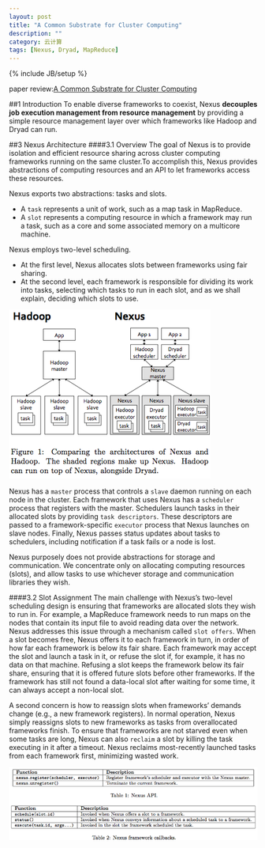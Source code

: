 ```yaml
---
layout: post
title: "A Common Substrate for Cluster Computing"
description: ""
category: 云计算
tags: [Nexus, Dryad, MapReduce]
---
```

{% include JB/setup %}

paper review:[A Common Substrate for Cluster Computing](https://www.usenix.org/legacy/event/hotcloud09/tech/full_papers/hindman.pdf)

<!--break-->

##1 Introduction
To enable diverse frameworks to coexist, Nexus **decouples job execution management from resource management** by providing a simple resource management layer over which frameworks like Hadoop and Dryad can run.

##3 Nexus Architecture
####3.1 Overview
The goal of Nexus is to provide isolation and efficient resource sharing across cluster computing frameworks running on the same cluster.To accomplish this, Nexus provides abstractions of computing resources and an API to let frameworks access these resources.

Nexus exports two abstractions: tasks and slots.

* A `task` represents a unit of work, such as a map task in MapReduce.
* A `slot` represents a computing resource in which a framework may run a task, such as a core and some associated memory on a multicore machine.

Nexus employs two-level scheduling.

* At the first level, Nexus allocates slots between frameworks using fair sharing.
* At the second level, each framework is responsible for dividing its work into tasks, selecting which tasks to run in each slot, and as we shall explain, deciding which slots to use.

![nuxus](/assets/2013-08-16-substrate/nexus.png)

Nexus has a `master` process that controls a `slave` daemon running on each node in the cluster. Each framework that uses Nexus has a `scheduler` process that registers with the master. Schedulers launch tasks in their allocated slots by providing `task descriptors`. These descriptors are passed to a framework-specific `executor` process that Nexus launches on slave nodes. Finally, Nexus passes status updates about tasks to schedulers, including notification if a task fails or a node is lost.

Nexus purposely does not provide abstractions for storage and communication. We concentrate only on allocating computing resources (slots), and allow tasks to use whichever storage and communication libraries they wish.

####3.2 Slot Assignment
The main challenge with Nexus’s two-level scheduling design is ensuring that frameworks are allocated slots they wish to run in. For example, a MapReduce framework needs to run maps on the nodes that contain its input file to avoid reading data over the network. Nexus addresses this issue through a mechanism called `slot offers`. When a slot becomes free, Nexus offers it to each framework in turn, in order of how far each framework is below its fair share. Each framework may accept the slot and launch a task in it, or refuse the slot if, for example, it has no data on that machine. Refusing a slot keeps the framework below its fair share, ensuring that it is offered future slots before other frameworks. If the framework has still not found a data-local slot after waiting for some time, it can always accept a non-local slot.

A second concern is how to reassign slots when frameworks’ demands change (e.g., a new framework registers). In normal operation, Nexus simply reassigns slots to new frameworks as tasks from overallocated frameworks finish. To ensure that frameworks are not starved even when some tasks are long, Nexus can also `reclaim` a slot by killing the task executing in it after a timeout. Nexus reclaims most-recently launched tasks from each framework first, minimizing wasted work.

![nuxus](/assets/2013-08-16-substrate/nexus2.png)
